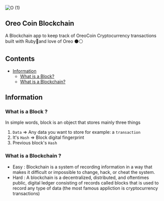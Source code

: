 ![O (1)](https://user-images.githubusercontent.com/24830039/156899959-a4a50eab-9f2b-41e1-9bad-9c5aa69488c0.png)

## Oreo Coin Blockchain
A Blockchain app to keep track of OreoCoin Cryptocurrency transactions built with Ruby💎and love of Oreo ⚫⚪

## Contents
- [Information](#information)
  - [What is a Block?](#what-is-a-block-)
  - [What is a Blockchain?](#what-is-a-blockchain-)

## Information
### What is a Block ?
In simple words, block is an object that stores mainly three things 
1. `Data` => Any data you want to store for example: a `transaction`
1. It's `Hash` => Block digital fingerprint
1. Previous block's `Hash`

### What is a Blockchain ?
- Easy : Blockchain is a system of recording information in a way that makes it difficult or impossible to change, hack, or cheat the system.
- Hard : A blockchain is a decentralized, distributed, and oftentimes public, digital ledger consisting of records called blocks that is used to record any type of data (the most famous appliction is cryptocurrency transactions)
